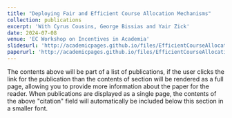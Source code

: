 ```yaml
---
title: "Deploying Fair and Efficient Course Allocation Mechanisms"
collection: publications
excerpt: 'With Cyrus Cousins, George Bissias and Yair Zick'
date: 2024-07-08
venue: 'EC Workshop on Incentives in Academia'
slidesurl: 'http://academicpages.github.io/files/EfficientCourseAllocation.pdf'
paperurl: 'http://academicpages.github.io/files/EfficientCourseAllocation.pdf'
---
```


The contents above will be part of a list of publications, if the user clicks the link for the publication than the contents of section will be rendered as a full page, allowing you to provide more information about the paper for the reader. When publications are displayed as a single page, the contents of the above "citation" field will automatically be included below this section in a smaller font.
